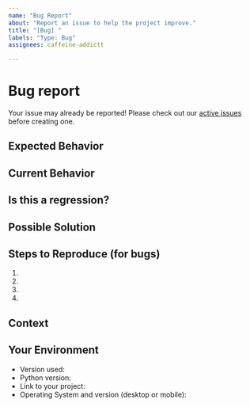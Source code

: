 ```yaml
---
name: "Bug Report"
about: "Report an issue to help the project improve."
title: "[Bug] "
labels: "Type: Bug"
assignees: caffeine-addictt

---
```


# Bug report
Your issue may already be reported!
Please check out our [active issues](https://github.com/caffeine-addictt/portfolio/issues) before creating one.

## Expected Behavior
<!--
If you're describing a bug, tell us what should happen
If you're suggesting a change/improvement, tell us how it should work

Please include screenshots and/or code snippets if applicable
-->

## Current Behavior
<!--
If describing a bug, tell us what happens instead of the expected behavior
If suggesting a change/improvement, explain the difference from current behavior

Please include screenshots and/or code snippets if applicable
-->

## Is this a regression?
<!--
Did this behaviour use to work in previous versions?
If yes, what is the latest version where this behaviour is not present?
-->

## Possible Solution
<!--
Not obligatory, but suggest a fix/reason for the bug
or ideas how to implement the addition or change
-->

## Steps to Reproduce (for bugs)
<!--
Provide a link to a live example, or an unambiguous set of steps to reproduce this bug.
-->
1.
2.
3.
4.

## Context
<!--
How has this issue affected you?
What are you trying to accomplish?

Providing context helps us come up with a solution that is most useful in the real world.

Please include screenshots and/or code snippets if applicable
-->

## Your Environment
<!--
Include as many relevant details about the environment you experienced the bug in
-->
* Version used:
* Python version:
* Link to your project:
* Operating System and version (desktop or mobile):